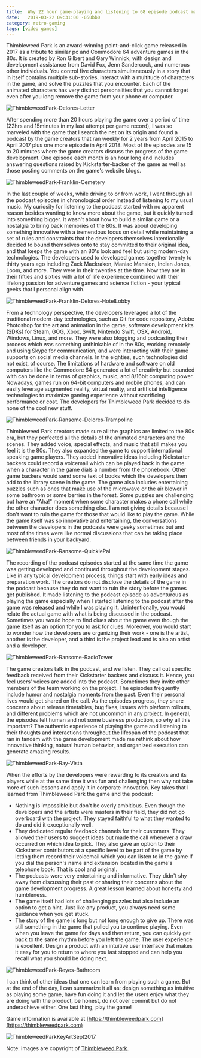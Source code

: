 ```yaml
---
title:  Why 22 hour game-playing and listening to 68 episode podcast matters?
date:   2019-03-22 09:31:00 -050bb0
category: retro-gaming 
tags: [video games]
---
```


Thimbleweed Park is an award-winning point-and-click game released in 2017 as a tribute to similar pc and Commodore 64 adventure games in the 80s. It is created by Ron Gilbert and Gary Winnick, with design and development assistance from David Fox, Jenn Sandercock, and numerous other individuals. You control five characters simultaneously in a story that in itself contains multiple sub-stories, interact with a multitude of characters in the game, and solve the puzzles that you encounter. Each of the animated characters has very distinct personalities that you cannot forget even after you long remove the game from your phone or computer.

![ThimbleweedPark-Delores-Letter](/assets/images/events/ThimbleweedPark-Delores-Letter.png)

After spending more than 20 hours playing the game over a period of time (22hrs and 15minutes in my last attempt per game record), I was so marveled with the game that I search the net on its origin and found a podcast by the game creators that ran weekly for 2 years from April 2015 to April 2017 plus one more episode in April 2018. Most of the episodes are 15 to 20 minutes where the game creators discuss the progress of the game development. One episode each month is an hour long and includes answering questions raised by Kickstarter-backer of the game as well as those posting comments on the game's website blogs.

![ThimbleweedPark-Franklin-Cemetery](/assets/images/events/ThimbleweedPark-Franklin-Cemetery.png)

In the last couple of weeks, while driving to or from work, I went through all the podcast episodes in chronological order instead of listening to my usual music. My curiosity for listening to the podcast started with no apparent reason besides wanting to know more about the game, but it quickly turned into something bigger. It wasn't about how to build a similar game or a nostalgia to bring back memories of the 80s. It was about developing something innovative with a tremendous focus on detail while maintaining a set of rules and constraints that the developers themselves intentionally decided to bound themselves onto to stay committed to their original idea, and that keeps the game with an 80's look and feel but using modern-day technologies. The developers used to developed games together twenty to thirty years ago including Zack Mackraken, Maniac Mansion, Indian Jones, Loom, and more. They were in their twenties at the time. Now they are in their fifties and sixties with a lot of life experience combined with their lifelong passion for adventure games and science fiction - your typical geeks that I personal align with.

![ThimbleweedPark-Franklin-Delores-HotelLobby](/assets/images/events/ThimbleweedPark-Franklin-Delores-HotelLobby.png)

From a technology perspective, the developers leveraged a lot of the traditional modern-day technologies, such as Git for code repository, Adobe Photoshop for the art and animation in the game, software development kits (SDKs) for Steam, GOG, Xbox, Swift, Nintendo Swift, OSX, Android, Windows, Linux, and more. They were also blogging and podcasting their process which was something unthinkable of in the 80s, working remotely and using Skype for communication, and were interacting with their game supports on social media channels.   In the eighties, such technologies did not exist, of course. The limitations of hardware and software on old computers like the Commodore 64 generated a lot of creativity but bounded with can be done in terms of graphics, music, and 8/16bit computing power. Nowadays, games run on 64-bit computers and mobile phones, and can easily leverage augmented reality, virtual reality, and artificial intelligence technologies to maximize gaming experience without sacrificing performance or cost. The developers for Thimbleweed Park decided to do none of the cool new stuff.

![ThimbleweedPark-Ransome-Delores-Trampoline](/assets/images/events/ThimbleweedPark-Ransome-Delores-Trampoline.png)

Thimbleweed Park creators made sure all the graphics are limited to the 80s era, but they perfected all the details of the animated characters and the scenes. They added voice, special effects, and music that still makes you feel it is the 80s. They also expanded the game to support international speaking game players. They added innovative ideas including Kickstarter backers could record a voicemail which can be played back in the game when a character in the game dials a number from the phonebook. Other game backers would send some text of books which the developers then add to the library scene in the game. The game also includes entertaining puzzles such as ones that make use of the microwave or the air blower in some bathroom or some berries in the forest. Some puzzles are challenging but have an "Aha!" moment when some character makes a phone call while the other character does something else. I am not giving details because I don't want to ruin the game for those that would like to play the game. While the game itself was so innovative and entertaining, the conversations between the developers in the podcasts were geeky sometimes but and most of the times were like normal discussions that can be taking place between friends in your backyard.

![ThimbleweedPark-Ransome-QuickiePal](/assets/images/events/ThimbleweedPark-Ransome-QuickiePal.png)

The recording of the podcast episodes started at the same time the game was getting developed and continued throughout the development stages. Like in any typical development process, things start with early ideas and preparation work. The creators do not disclose the details of the game in the podcast because they do not want to ruin the story before the games get published. It made listening to the podcast episode as adventurous as playing the game especially when I started listening to the podcast after the game was released and while I was playing it. Unintentionally, you would relate the actual game with what is being discussed in the podcast. Sometimes you would hope to find clues about the game even though the game itself as an option for you to ask for clues.  Moreover, you would start to wonder how the developers are organizing their work - one is the artist, another is the developer, and a third is the project lead and is also an artist and a developer.  

![ThimbleweedPark-Ransome-RadioTower](/assets/images/events/ThimbleweedPark-Ransome-RadioTower.png)

The game creators talk in the podcast, and we listen. They call out specific feedback received from their Kickstarter backers and discuss it. Hence, you feel users' voices are added into the podcast. Sometimes they invite other members of the team working on the project. The episodes frequently include humor and nostalgia moments from the past. Even their personal lives would get shared on the call. As the episodes progress, they share concerns about release timetables, bug fixes, issues with platform rollouts, and different problems which are not uncommon in any project. In general, the episodes felt human and not some business production, so why all this important? The authentic experience of playing the game and listening to their thoughts and interactions throughout the lifespan of the podcast that ran in tandem with the game development made me rethink about how innovative thinking, natural human behavior, and organized execution can generate amazing results.

![ThimbleweedPark-Ray-Vista](/assets/images/events/ThimbleweedPark-Ray-Vista.png)

When the efforts by the developers were rewarding to its creators and its players while at the same time it was fun and challenging then why not take more of such lessons and apply it in corporate innovation.  Key takes that I learned from Thimbleweed Park the game and the podcast:

- Nothing is impossible but don't be overly ambitious. Even though the developers and the artists were masters in their field, they did not go overboard with the project. They stayed faithful to what they wanted to do and did it exceptionally well.
- They dedicated regular feedback channels for their customers. They allowed their users to suggest ideas but made the call whenever a draw occurred on which idea to pick. They also gave an option to their Kickstarter contributors at a specific level to be part of the game by letting them record their voicemail which you can listen to in the game if you dial the person's name and extension located in the game's telephone book. That is cool and original.
- The podcasts were very entertaining and informative. They didn't shy away from discussing their past or sharing their concerns about the game development progress. A great lesson learned about honesty and humbleness.
- The game itself had lots of challenging puzzles but also include an option to get a hint. Just like any product, you always need some guidance when you get stuck.
- The story of the game is long but not long enough to give up. There was still something in the game that pulled you to continue playing.  Even when you leave the game for days and then return, you can quickly get back to the same rhythm before you left the game. The user experience is excellent. Design a product with an intuitive user interface that makes it easy for you to return to where you last stopped and can help you recall what you should be doing next.

![ThimbleweedPark-Reyes-Bathroom](/assets/images/events/ThimbleweedPark-Reyes-Bathroom.png)

I can think of other ideas that one can learn from playing such a game. But at the end of the day, I can summarize it all as: design something as intuitive as playing some game, have fun doing it and let the users enjoy what they are doing with the product, be honest, do not over commit but do not underachieve either. One last thing, play the game!

Game information is available at [https://thimbleweedpark.com](https://thimbleweedpark.com)

![ThimbleweedParkKeyArtSept2017](/assets/images/events/ThimbleweedParkKeyArtSept2017.png)

Note: images are copyright of [Thimbleweed Park](https://thimbleweedpark.com/presskit).
